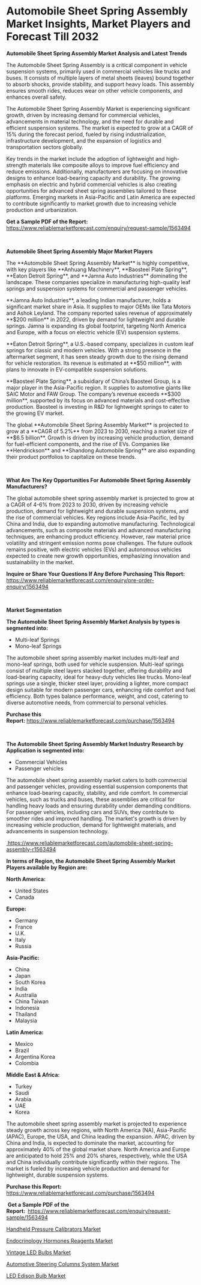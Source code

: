 <p><h1>Automobile Sheet Spring Assembly Market Insights, Market Players and Forecast Till 2032</h1></p><p><strong>Automobile Sheet Spring Assembly Market Analysis and Latest Trends</strong></p>
<p><p>The Automobile Sheet Spring Assembly is a critical component in vehicle suspension systems, primarily used in commercial vehicles like trucks and buses. It consists of multiple layers of metal sheets (leaves) bound together to absorb shocks, provide stability, and support heavy loads. This assembly ensures smooth rides, reduces wear on other vehicle components, and enhances overall safety.</p><p>The Automobile Sheet Spring Assembly Market is experiencing significant growth, driven by increasing demand for commercial vehicles, advancements in material technology, and the need for durable and efficient suspension systems. The market is expected to grow at a CAGR of 15% during the forecast period, fueled by rising industrialization, infrastructure development, and the expansion of logistics and transportation sectors globally.</p><p>Key trends in the market include the adoption of lightweight and high-strength materials like composite alloys to improve fuel efficiency and reduce emissions. Additionally, manufacturers are focusing on innovative designs to enhance load-bearing capacity and durability. The growing emphasis on electric and hybrid commercial vehicles is also creating opportunities for advanced sheet spring assemblies tailored to these platforms. Emerging markets in Asia-Pacific and Latin America are expected to contribute significantly to market growth due to increasing vehicle production and urbanization.</p></p>
<p><strong>Get a Sample PDF of the Report:&nbsp;</strong> <a href="https://www.reliablemarketforecast.com/enquiry/request-sample/1563494?utm_campaign=1875&utm_medium=2&utm_source=Github&utm_content=ia&utm_term=23012025&utm_id=automobile-sheet-spring-assembly">https://www.reliablemarketforecast.com/enquiry/request-sample/1563494</a></p>
<p>&nbsp;</p>
<p><strong>Automobile Sheet Spring Assembly Major Market Players</strong></p>
<p><p>The **Automobile Sheet Spring Assembly Market** is highly competitive, with key players like **Anhuang Machinery**, **Baosteel Plate Spring**, **Eaton Detroit Spring**, and **Jamna Auto Industries** dominating the landscape. These companies specialize in manufacturing high-quality leaf springs and suspension systems for commercial and passenger vehicles.</p><p>**Jamna Auto Industries**, a leading Indian manufacturer, holds a significant market share in Asia. It supplies to major OEMs like Tata Motors and Ashok Leyland. The company reported sales revenue of approximately **$200 million** in 2022, driven by demand for lightweight and durable springs. Jamna is expanding its global footprint, targeting North America and Europe, with a focus on electric vehicle (EV) suspension systems.</p><p>**Eaton Detroit Spring**, a U.S.-based company, specializes in custom leaf springs for classic and modern vehicles. With a strong presence in the aftermarket segment, it has seen steady growth due to the rising demand for vehicle restoration. Its revenue is estimated at **$50 million**, with plans to innovate in EV-compatible suspension solutions.</p><p>**Baosteel Plate Spring**, a subsidiary of China’s Baosteel Group, is a major player in the Asia-Pacific region. It supplies to automotive giants like SAIC Motor and FAW Group. The company’s revenue exceeds **$300 million**, supported by its focus on advanced materials and cost-effective production. Baosteel is investing in R&D for lightweight springs to cater to the growing EV market.</p><p>The global **Automobile Sheet Spring Assembly Market** is projected to grow at a **CAGR of 5.2%** from 2023 to 2030, reaching a market size of **$6.5 billion**. Growth is driven by increasing vehicle production, demand for fuel-efficient components, and the rise of EVs. Companies like **Hendrickson** and **Shandong Automobile Spring** are also expanding their product portfolios to capitalize on these trends.</p></p>
<p>&nbsp;</p>
<p><strong>What Are The Key Opportunities For Automobile Sheet Spring Assembly Manufacturers?</strong></p>
<p><p>The global automobile sheet spring assembly market is projected to grow at a CAGR of 4-6% from 2023 to 2030, driven by increasing vehicle production, demand for lightweight and durable suspension systems, and the rise of commercial vehicles. Key regions include Asia-Pacific, led by China and India, due to expanding automotive manufacturing. Technological advancements, such as composite materials and advanced manufacturing techniques, are enhancing product efficiency. However, raw material price volatility and stringent emission norms pose challenges. The future outlook remains positive, with electric vehicles (EVs) and autonomous vehicles expected to create new growth opportunities, emphasizing innovation and sustainability in the market.</p></p>
<p><strong>Inquire or Share Your Questions If Any Before Purchasing This Report:</strong> <a href="https://www.reliablemarketforecast.com/enquiry/pre-order-enquiry/1563494?utm_campaign=1875&utm_medium=2&utm_source=Github&utm_content=ia&utm_term=23012025&utm_id=automobile-sheet-spring-assembly">https://www.reliablemarketforecast.com/enquiry/pre-order-enquiry/1563494</a></p>
<p>&nbsp;</p>
<p><strong>Market Segmentation</strong></p>
<p><strong>The Automobile Sheet Spring Assembly Market Analysis by types is segmented into:</strong></p>
<p><ul><li>Multi-leaf Springs</li><li>Mono-leaf Springs</li></ul></p>
<p><p>The automobile sheet spring assembly market includes multi-leaf and mono-leaf springs, both used for vehicle suspension. Multi-leaf springs consist of multiple steel layers stacked together, offering durability and load-bearing capacity, ideal for heavy-duty vehicles like trucks. Mono-leaf springs use a single, thicker steel layer, providing a lighter, more compact design suitable for modern passenger cars, enhancing ride comfort and fuel efficiency. Both types balance performance, weight, and cost, catering to diverse automotive needs, from commercial to personal vehicles.</p></p>
<p><strong>Purchase this Report:&nbsp;</strong><a href="https://www.reliablemarketforecast.com/purchase/1563494?utm_campaign=1875&utm_medium=2&utm_source=Github&utm_content=ia&utm_term=23012025&utm_id=automobile-sheet-spring-assembly">https://www.reliablemarketforecast.com/purchase/1563494</a></p>
<p>&nbsp;</p>
<p><strong>The Automobile Sheet Spring Assembly Market Industry Research by Application is segmented into:</strong></p>
<p><ul><li>Commercial Vehicles</li><li>Passenger vehicles</li></ul></p>
<p><p>The automobile sheet spring assembly market caters to both commercial and passenger vehicles, providing essential suspension components that enhance load-bearing capacity, stability, and ride comfort. In commercial vehicles, such as trucks and buses, these assemblies are critical for handling heavy loads and ensuring durability under demanding conditions. For passenger vehicles, including cars and SUVs, they contribute to smoother rides and improved handling. The market's growth is driven by increasing vehicle production, demand for lightweight materials, and advancements in suspension technology.</p></p>
<p><a href="https://www.reliablemarketforecast.com/automobile-sheet-spring-assembly-r1563494?utm_campaign=1875&utm_medium=2&utm_source=Github&utm_content=ia&utm_term=23012025&utm_id=automobile-sheet-spring-assembly">&nbsp;https://www.reliablemarketforecast.com/automobile-sheet-spring-assembly-r1563494</a></p>
<p><strong>In terms of Region, the Automobile Sheet Spring Assembly Market Players available by Region are:</strong></p>
<p>
    <p> <strong> North America: </strong>
        <ul>
            <li>United States</li>
            <li>Canada</li>
        </ul>
        </p> 
    <p> <strong> Europe: </strong>
        <ul>
            <li>Germany</li>
            <li>France</li>
            <li>U.K.</li>
            <li>Italy</li>
            <li>Russia</li>
        </ul>
        </p> 
    <p> <strong> Asia-Pacific: </strong>
        <ul>
            <li>China</li>
            <li>Japan</li>
            <li>South Korea</li>
            <li>India</li>
            <li>Australia</li>
            <li>China Taiwan</li>
            <li>Indonesia</li>
            <li>Thailand</li>
            <li>Malaysia</li>
        </ul>
        </p> 
    <p> <strong> Latin America: </strong>
        <ul>
            <li>Mexico</li>
            <li>Brazil</li>
            <li>Argentina Korea</li>
            <li>Colombia</li>
        </ul>
        </p> 
    <p> <strong> Middle East & Africa: </strong>
        <ul>
            <li>Turkey</li>
            <li>Saudi</li>
            <li>Arabia</li>
            <li>UAE</li>
            <li>Korea</li>
        </ul>
    </p>
    </p>
<p><p>The automobile sheet spring assembly market is projected to experience steady growth across key regions, with North America (NA), Asia-Pacific (APAC), Europe, the USA, and China leading the expansion. APAC, driven by China and India, is expected to dominate the market, accounting for approximately 40% of the global market share. North America and Europe are anticipated to hold 25% and 20% shares, respectively, while the USA and China individually contribute significantly within their regions. The market is fueled by increasing vehicle production and demand for lightweight, durable suspension systems.</p></p>
<p><strong>Purchase this Report: </strong><a href="https://www.reliablemarketforecast.com/purchase/1563494?utm_campaign=1875&utm_medium=2&utm_source=Github&utm_content=ia&utm_term=23012025&utm_id=automobile-sheet-spring-assembly">https://www.reliablemarketforecast.com/purchase/1563494</a></p>
<p>&nbsp;<strong>Get a Sample PDF of the Report:&nbsp;&nbsp;</strong><a href="https://www.reliablemarketforecast.com/enquiry/request-sample/1563494?utm_campaign=1875&utm_medium=2&utm_source=Github&utm_content=ia&utm_term=23012025&utm_id=automobile-sheet-spring-assembly">https://www.reliablemarketforecast.com/enquiry/request-sample/1563494</a></p>
<p><strong></strong></p>
<p><p><a href="https://www.linkedin.com/pulse/handheld-pressure-calibrators-market-growth-outlook-123cagr-rxmhc?utm_campaign=1875&utm_medium=2&utm_source=Github&utm_content=ia&utm_term=23012025&utm_id=automobile-sheet-spring-assembly">Handheld Pressure Calibrators Market</a></p><p><a href="https://www.linkedin.com/pulse/endocrinology-hormones-reagents-market-study-creating-kknpc?utm_campaign=1875&utm_medium=2&utm_source=Github&utm_content=ia&utm_term=23012025&utm_id=automobile-sheet-spring-assembly">Endocrinology Hormones Reagents Market</a></p><p><a href="https://www.linkedin.com/pulse/vintage-led-bulbs-market-revenue-projections-projected-p7aff?utm_campaign=1875&utm_medium=2&utm_source=Github&utm_content=ia&utm_term=23012025&utm_id=automobile-sheet-spring-assembly">Vintage LED Bulbs Market</a></p><p><a href="https://github.com/gregorywiliams78/Market-Research-Report-List-1/blob/main/automotive-steering-columns-system-market.md?utm_campaign=1875&utm_medium=2&utm_source=Github&utm_content=ia&utm_term=23012025&utm_id=automobile-sheet-spring-assembly">Automotive Steering Columns System Market</a></p><p><a href="https://www.linkedin.com/pulse/led-edison-bulb-market-growth-2025-2032-factors-behind-its-ox8ve?utm_campaign=1875&utm_medium=2&utm_source=Github&utm_content=ia&utm_term=23012025&utm_id=automobile-sheet-spring-assembly">LED Edison Bulb Market</a></p></p>